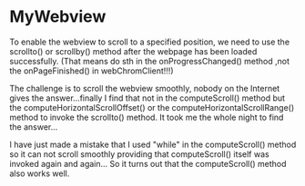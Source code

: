 MyWebview
=========
To enable the webview to scroll to a specified position, we need to use the scrollto() or scrollby() method after the
webpage has been loaded successfully. (That means do sth in the onProgressChanged() method ,not the onPageFinished() in
webChromClient!!!)

The challenge is to scroll the webview smoothly, nobody on the Internet gives the answer...finally I find that not in the
computeScroll() method but the computeHorizontalScrollOffset() or the computeHorizontalScrollRange() method to invoke the 
scrollto() method. It took me the whole night to find the answer...



I have just made a mistake that I used "while" in the computeScroll() method so it can not scroll smoothly providing that
computeScroll() itself was invoked again and again... So it turns out that the computeScroll() method also works well.
